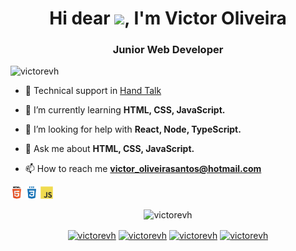 <h1 align="center">Hi dear <img src="https://raw.githubusercontent.com/kaueMarques/kaueMarques/master/hi.gif" width="30px">, I'm Victor Oliveira</h1>
<h3 align="center">Junior Web Developer</h3>
<p align="left"> <img src="https://komarev.com/ghpvc/?username=victorevh" alt="victorevh" /> </p>

- 🔭 Technical support in [Hand Talk](https://handtalk.me)

- 🌱 I’m currently learning **HTML, CSS, JavaScript.**

- 🤔 I’m looking for help with **React, Node, TypeScript.**

- 💬 Ask me about **HTML, CSS, JavaScript.**

- 📫 How to reach me **victor_oliveirasantos@hotmail.com**


<p align="left">
<img src="https://raw.githubusercontent.com/devicons/devicon/master/icons/html5/html5-original-wordmark.svg" alt="html5"  width="20" height="20"/>
<img src="https://raw.githubusercontent.com/devicons/devicon/master/icons/css3/css3-plain-wordmark.svg" alt="css3"  width="20" height="20"/>
<img src="https://raw.githubusercontent.com/devicons/devicon/master/icons/javascript/javascript-original.svg" alt="javascript" width="20" height="20"/>
</p>

<p align="center">
<img src="https://github-readme-stats.vercel.app/api?username=victorevh&show_icons=true" alt="victorevh"/> 
</p>

<p align="center">
<a href="https://twitter.com/victorevh" target="blank"><img align="center" src="https://cdn.jsdelivr.net/npm/simple-icons@3.0.1/icons/twitter.svg" alt="victorevh" height="20" width="20" /></a>
<a href="https://linkedin.com/in/victor-oliveira-santos-b10bb81ab" target="blank"><img align="center" src="https://cdn.jsdelivr.net/npm/simple-icons@3.0.1/icons/linkedin.svg" alt="victorevh" height="20" width="20" /></a>
<a href="https://fb.com/victor.oliveirasantos" target="blank"><img align="center" src="https://cdn.jsdelivr.net/npm/simple-icons@3.0.1/icons/facebook.svg" alt="victorevh" height="20" width="20" /></a>
<a href="https://instagram.com/victorevh" target="blank"><img align="center" src="https://cdn.jsdelivr.net/npm/simple-icons@3.0.1/icons/instagram.svg" alt="victorevh" height="20" width="20" /></a>
</p>
